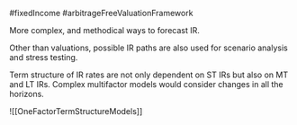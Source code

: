 #fixedIncome #arbitrageFreeValuationFramework 

More complex, and methodical ways to forecast IR. 

Other than valuations, possible IR paths are also used for scenario analysis and stress testing. 

Term structure of IR rates are not only dependent on ST IRs but also on MT and LT IRs. 
Complex multifactor models would consider changes in all the horizons. 

![[OneFactorTermStructureModels]]
